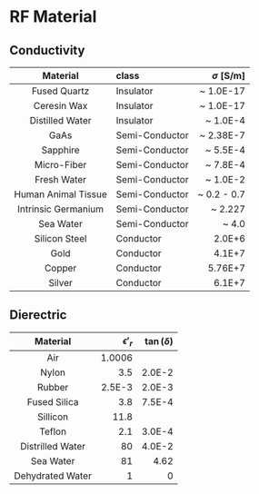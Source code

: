 # RF Material

## Conductivity

|      Material       | class          | $\sigma$ [S/m] |
| :-----------------: | :------------- | -------------: |
|    Fused Quartz     | Insulator      |      ~ 1.0E-17 |
|     Ceresin Wax     | Insulator      |      ~ 1.0E-17 |
|   Distilled Water   | Insulator      |       ~ 1.0E-4 |
|        GaAs         | Semi-Conductor |      ~ 2.38E-7 |
|      Sapphire       | Semi-Conductor |       ~ 5.5E-4 |
|     Micro-Fiber     | Semi-Conductor |       ~ 7.8E-4 |
|     Fresh Water     | Semi-Conductor |       ~ 1.0E-2 |
| Human Animal Tissue | Semi-Conductor |    ~ 0.2 - 0.7 |
| Intrinsic Germanium | Semi-Conductor |        ~ 2.227 |
|      Sea Water      | Semi-Conductor |          ~ 4.0 |
|    Silicon Steel    | Conductor      |         2.0E+6 |
|        Gold         | Conductor      |         4.1E+7 |
|       Copper        | Conductor      |        5.76E+7 |
|       Silver        | Conductor      |         6.1E+7 |

## Dierectric

|     Material     | $\epsilon'_r$ | $\tan(\delta)$ |
| :--------------: | ------------: | -------------: |
|       Air        |        1.0006 |                |
|      Nylon       |           3.5 |         2.0E-2 |
|      Rubber      |        2.5E-3 |         2.0E-3 |
|   Fused Silica   |           3.8 |         7.5E-4 |
|     Sillicon     |          11.8 |                |
|      Teflon      |           2.1 |         3.0E-4 |
| Distrilled Water |            80 |         4.0E-2 |
|    Sea Water     |            81 |           4.62 |
| Dehydrated Water |             1 |              0 |
